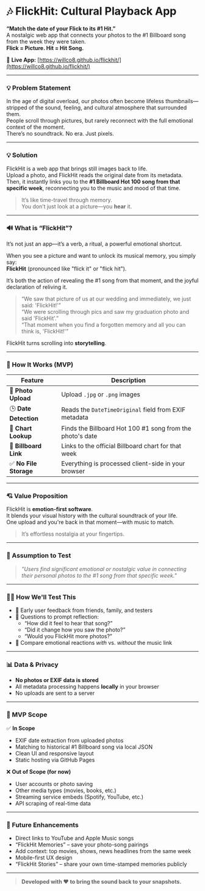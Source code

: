 # 🎶 FlickHit: Cultural Playback App  
**“Match the date of your Flick to its #1 Hit.”**  
A nostalgic web app that connects your photos to the #1 Billboard song from the week they were taken.  
**Flick = Picture. Hit = Hit Song.**

🔗 **Live App:** [https://willco8.github.io/flickhit/](https://willco8.github.io/flickhit/)

---

### 💡 Problem Statement  
In the age of digital overload, our photos often become lifeless thumbnails—stripped of the sound, feeling, and cultural atmosphere that surrounded them.  
People scroll through pictures, but rarely reconnect with the full emotional context of the moment.  
There’s no soundtrack. No era. Just pixels.

---

### 💡 Solution  
FlickHit is a web app that brings still images back to life.  
Upload a photo, and FlickHit reads the original date from its metadata.  
Then, it instantly links you to the **#1 Billboard Hot 100 song from that specific week**, reconnecting you to the music and mood of that time.

> It’s like time-travel through memory.  
> You don’t just look at a picture—you **hear** it.

---

### 🔊 What is “FlickHit”?  
It’s not just an app—it’s a verb, a ritual, a powerful emotional shortcut.

When you see a picture and want to unlock its musical memory, you simply say:  
**FlickHit** (pronounced like "flick it" or "flick hit").

It’s both the action of revealing the #1 song from that moment, and the joyful declaration of reliving it.

> “We saw that picture of us at our wedding and immediately, we just said: 'FlickHit!'”  
> “We were scrolling through pics and saw my graduation photo and said 'FlickHit'.”  
> “That moment when you find a forgotten memory and all you can think is, 'FlickHit!'”

FlickHit turns scrolling into **storytelling**.

---

### 🔧 How It Works (MVP)

| Feature               | Description |
|-----------------------|-------------|
| 📸 **Photo Upload**      | Upload `.jpg` or `.png` images |
| 🕒 **Date Detection**     | Reads the `DateTimeOriginal` field from EXIF metadata |
| 🎵 **Chart Lookup**       | Finds the Billboard Hot 100 #1 song from the photo's date |
| 🔗 **Billboard Link**     | Links to the official Billboard chart for that week |
| ✅ **No File Storage**    | Everything is processed client-side in your browser |

---

### 💘 Value Proposition  
FlickHit is **emotion-first software**.  
It blends your visual history with the cultural soundtrack of your life.  
One upload and you're back in that moment—with music to match.

> It’s effortless nostalgia at your fingertips.

---

### 🧪 Assumption to Test  
> *"Users find significant emotional or nostalgic value in connecting their personal photos to the #1 song from that specific week."*

---

### 🧑‍🔬 How We'll Test This

- 👥 Early user feedback from friends, family, and testers  
- 🎤 Questions to prompt reflection:  
  - “How did it feel to hear that song?”  
  - “Did it change how you saw the photo?”  
  - “Would you FlickHit more photos?”  
- 🤔 Compare emotional reactions *with* vs. *without* the music link

---

### 📊 Data & Privacy  
- **No photos or EXIF data is stored**  
- All metadata processing happens **locally** in your browser  
- No uploads are sent to a server

---

### 🧱 MVP Scope

✅ **In Scope**
- EXIF date extraction from uploaded photos  
- Matching to historical #1 Billboard song via local JSON  
- Clean UI and responsive layout  
- Static hosting via GitHub Pages

❌ **Out of Scope (for now)**
- User accounts or photo saving  
- Other media types (movies, books, etc.)  
- Streaming service embeds (Spotify, YouTube, etc.)  
- API scraping of real-time data

---

### 🚀 Future Enhancements
- Direct links to YouTube and Apple Music songs  
- “FlickHit Memories” – save your photo-song pairings  
- Add context: top movies, shows, news headlines from the same week  
- Mobile-first UX design  
- “FlickHit Stories” – share your own time-stamped memories publicly

---

> **Developed with ❤️ to bring the sound back to your snapshots.**